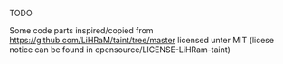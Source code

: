 TODO

Some code parts inspired/copied from https://github.com/LiHRaM/taint/tree/master licensed unter MIT (licese notice can be found in opensource/LICENSE-LiHRam-taint)